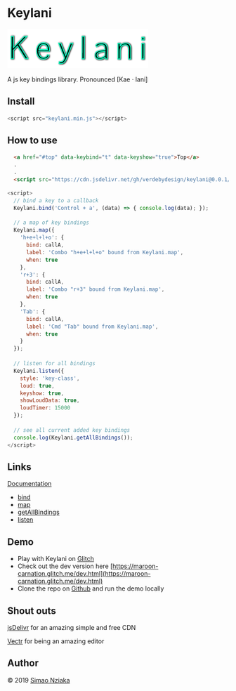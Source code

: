 # Keylani

![Keylani logo](./logo.png)

A js key bindings library. Pronounced [Kae · lani]

## Install

```js
<script src="keylani.min.js"></script>
```

## How to use

```html
  <a href="#top" data-keybind="t" data-keyshow="true">Top</a>
  .
  .
  <script src="https://cdn.jsdelivr.net/gh/verdebydesign/keylani@0.0.1/dist/keylani.min.js"></script>
```

```js
<script>
  // bind a key to a callback
  Keylani.bind('Control + a', (data) => { console.log(data); });

  // a map of key bindings
  Keylani.map({
    'h+e+l+l+o': {
      bind: callA,
      label: 'Combo "h+e+l+l+o" bound from Keylani.map',
      when: true
    },
    'r+3': {
      bind: callA,
      label: 'Combo "r+3" bound from Keylani.map',
      when: true
    },
    'Tab': {
      bind: callA,
      label: 'Cmd "Tab" bound from Keylani.map',
      when: true
    }
  });

  // listen for all bindings
  Keylani.listen({
    style: 'key-class',
    loud: true,
    keyshow: true,
    showLoudData: true,
    loudTimer: 15000
  });

  // see all current added key bindings
  console.log(Keylani.getAllBindings());
</script>
```

## Links

[Documentation](https://akaizn-junior.github.io/keylani/)

* [bind](https://akaizn-junior.github.io/keylani/global.html#bind)
* [map](https://akaizn-junior.github.io/keylani/global.html#map)
* [getAllBindings](https://akaizn-junior.github.io/keylani/global.html#getAllBindings)
* [listen](https://akaizn-junior.github.io/keylani/global.html#listen)

## Demo

* Play with Keylani on [Glitch](https://maroon-carnation.glitch.me/)
* Check out the dev version here [https://maroon-carnation.glitch.me/dev.html](https://maroon-carnation.glitch.me/dev.html)
* Clone the repo on [Github](https://github.com/verdebydesign/keylani.git) and run the demo locally

## Shout outs

[jsDelivr](https://www.jsdelivr.com/) for an amazing simple and free CDN

[Vectr](https://vectr.com/) for being an amazing editor

## Author

&copy; 2019 [Simao Nziaka](https://simaonziaka.com)

